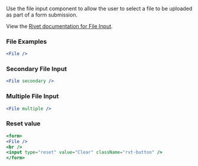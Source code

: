 Use the file input component to allow the user to select a file to be uploaded as part of a form submission.

View the [Rivet documentation for File Input](https://rivet.iu.edu/components/file-input/).

### File Examples

<!-- prettier-ignore-start -->
```jsx
<File />
```
<!-- prettier-ignore-end -->

### Secondary File Input

<!-- prettier-ignore-start -->
```jsx
<File secondary />
```
<!-- prettier-ignore-end -->

### Multiple File Input

<!-- prettier-ignore-start -->
```jsx
<File multiple />
```
<!-- prettier-ignore-end -->

### Reset value

<!-- prettier-ignore-start -->
```jsx
<form>
<File />
<br />
<input type="reset" value="Clear" className="rvt-button" />
</form>
```
<!-- prettier-ignore-end -->
